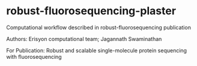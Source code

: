 # robust-fluorosequencing-plaster
Computational workflow described in robust-fluorosequencing publication

Authors: Erisyon computational team; Jagannath Swaminathan

For Publication: Robust and scalable single-molecule protein sequencing with fluorosequencing
